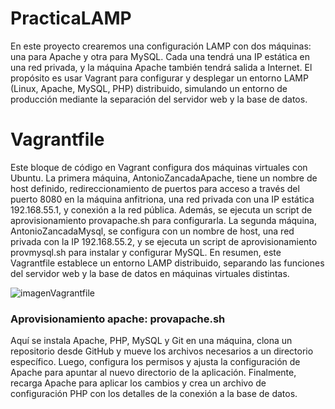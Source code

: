 # PracticaLAMP
En este proyecto crearemos una configuración LAMP con dos máquinas: una para Apache y otra para MySQL. Cada una tendrá una IP estática en una red privada, y la máquina Apache también tendrá salida a Internet. El propósito es usar Vagrant para configurar y desplegar un entorno LAMP (Linux, Apache, MySQL, PHP) distribuido, simulando un entorno de producción mediante la separación del servidor web y la base de datos.

# Vagrantfile
Este bloque de código en Vagrant configura dos máquinas virtuales con Ubuntu. La primera máquina, AntonioZancadaApache, tiene un nombre de host definido, redireccionamiento de puertos para acceso a través del puerto 8080 en la máquina anfitriona, una red privada con una IP estática 192.168.55.1, y conexión a la red pública. Además, se ejecuta un script de aprovisionamiento provapache.sh para configurarla. La segunda máquina, AntonioZancadaMysql, se configura con un nombre de host, una red privada con la IP 192.168.55.2, y se ejecuta un script de aprovisionamiento provmysql.sh para instalar y configurar MySQL. En resumen, este Vagrantfile establece un entorno LAMP distribuido, separando las funciones del servidor web y la base de datos en máquinas virtuales distintas. 

![imagenVagrantfile](https://github.com/user-attachments/assets/5eb8d062-c53b-4fc7-9d63-119c81ffa68c)

### Aprovisionamiento apache: provapache.sh
Aquí se instala Apache, PHP, MySQL y Git en una máquina, clona un repositorio desde GitHub y mueve los archivos necesarios a un directorio específico. Luego, configura los permisos y ajusta la configuración de Apache para apuntar al nuevo directorio de la aplicación. Finalmente, recarga Apache para aplicar los cambios y crea un archivo de configuración PHP con los detalles de la conexión a la base de datos.

